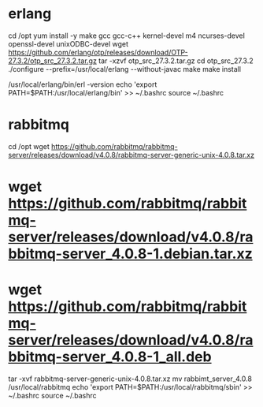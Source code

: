 
# erlang
cd /opt
yum install -y make gcc gcc-c++ kernel-devel m4 ncurses-devel openssl-devel unixODBC-devel
wget https://github.com/erlang/otp/releases/download/OTP-27.3.2/otp_src_27.3.2.tar.gz
tar -xzvf otp_src_27.3.2.tar.gz
cd otp_src_27.3.2
./configure --prefix=/usr/local/erlang --without-javac
make 
make install

/usr/local/erlang/bin/erl -version
echo 'export PATH=$PATH:/usr/local/erlang/bin' >> ~/.bashrc
source ~/.bashrc


# rabbitmq
cd /opt
wget https://github.com/rabbitmq/rabbitmq-server/releases/download/v4.0.8/rabbitmq-server-generic-unix-4.0.8.tar.xz
# wget https://github.com/rabbitmq/rabbitmq-server/releases/download/v4.0.8/rabbitmq-server_4.0.8-1.debian.tar.xz
# wget https://github.com/rabbitmq/rabbitmq-server/releases/download/v4.0.8/rabbitmq-server_4.0.8-1_all.deb
tar -xvf rabbitmq-server-generic-unix-4.0.8.tar.xz
mv rabbimt_server_4.0.8 /usr/local/rabbitmq
echo 'export PATH=$PATH:/usr/local/rabbitmq/sbin' >> ~/.bashrc
source ~/.bashrc

